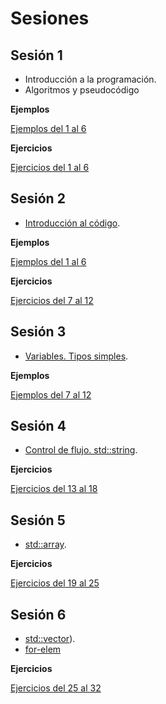 # Sesiones

## Sesión 1

 * Introducción a la programación.
 * Algoritmos y pseudocódigo

**Ejemplos**

[Ejemplos del 1 al 6](./ejemplos/pseudocodigo.md)

**Ejercicios**

[Ejercicios del 1 al 6](./EJERCICIOS.md)

## Sesión 2

 * [Introducción al código](sesiones/sesion2.md).

**Ejemplos**

[Ejemplos del 1 al 6](./ejemplos/cppbasico.md)

**Ejercicios**

[Ejercicios del 7 al 12](./EJERCICIOS.md)

## Sesión 3

 * [Variables. Tipos simples](sesiones/sesion3.md).

**Ejemplos**

[Ejemplos del 7 al 12](./ejemplos/cppbasico.md)

## Sesión 4

 * [Control de flujo. std::string](sesiones/sesion4.md).

**Ejercicios**

[Ejercicios del 13 al 18](./EJERCICIOS.md)

## Sesión 5

 * [std::array](sesiones/sesion5.md).

**Ejercicios**

[Ejercicios del 19 al 25](./EJERCICIOS.md)

## Sesión 6

 * [std::vector](temario/datosstd/vector.md)).
 * [for-elem](temario/flujo/forelem.md)

**Ejercicios**

[Ejercicios del 25 al 32](./EJERCICIOS.md)